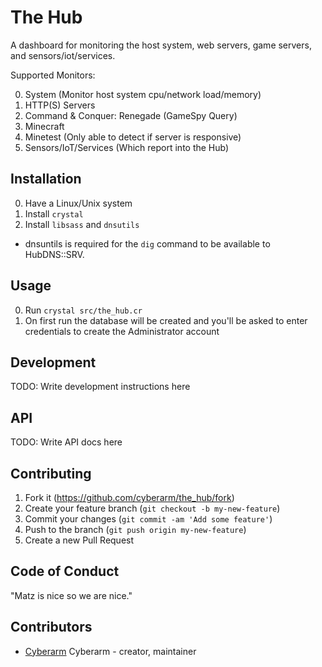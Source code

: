 # The Hub

A dashboard for monitoring the host system, web servers, game servers, and sensors/iot/services.

Supported Monitors:

0. System (Monitor host system cpu/network load/memory)
1. HTTP(S) Servers
2. Command & Conquer: Renegade (GameSpy Query)
3. Minecraft
4. Minetest (Only able to detect if server is responsive)
5. Sensors/IoT/Services (Which report into the Hub)

## Installation
0. Have a Linux/Unix system
1. Install `crystal`
2. Install `libsass` and `dnsutils`

* dnsuntils is required for the `dig` command to be available to HubDNS::SRV.

## Usage

0. Run `crystal src/the_hub.cr`
1. On first run the database will be created and you'll be asked to enter credentials to create the Administrator account

## Development

TODO: Write development instructions here

## API

TODO: Write API docs here

## Contributing

1. Fork it (<https://github.com/cyberarm/the_hub/fork>)
2. Create your feature branch (`git checkout -b my-new-feature`)
3. Commit your changes (`git commit -am 'Add some feature'`)
4. Push to the branch (`git push origin my-new-feature`)
5. Create a new Pull Request

## Code of Conduct
"Matz is nice so we are nice."

## Contributors

- [Cyberarm](https://github.com/cyberarm) Cyberarm - creator, maintainer
